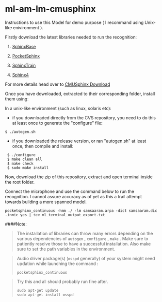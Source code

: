 # ml-am-lm-cmusphinx
Instructions to use this Model for demo purpose ( I recommand using Unix-like enivironment ).

Firstly download the latest libraries needed to run the recognition:

1. [SphinxBase](http://sourceforge.net/projects/cmusphinx/files/sphinxbase/5prealpha)

2. [PocketSphinx](http://sourceforge.net/projects/cmusphinx/files/pocketsphinx/5prealpha)

3. [SphinxTrain](http://sourceforge.net/projects/cmusphinx/files/sphinxtrain/5prealpha)

4. [Sphinx4](http://sourceforge.net/projects/cmusphinx/files/sphinx4/5%20prealpha)

For more details head over to [CMUSphinx Download](http://cmusphinx.sourceforge.net/wiki/download)

Once you have downloaded, extracted to their corresponding folder, install them using:

In a unix-like environment (such as linux, solaris etc):
 * if you downloaded directly from the CVS repository, you need to do
   this at least once to generate the "configure" file:
  ```
  $ ./autogen.sh
  ```

 * if you downloaded the release version, or ran "autogen.sh" at least
   once, then compile and install:
  ```
   $ ./configure
   $ make clean all
   $ make check
   $ sudo make install
   ```

Now, download the zip of this repository, extract and open terminal inside the root folder.

Connect the microphone and use the command below to run the recognition.
I cannot assure accuracy as of yet as this a trail attempt towards building a more spanned model.
```
pocketsphinx_continuous -hmm ./ -lm samsaaram.arpa -dict samsaaram.dic -inmic yes | tee ml_terminal_output_export.txt
```

####Note:
> The installation of libraries can throw many errors depending on the various dependencies of ```autogen``` , ```configure``` , ```make``` . Make sure to patiently resolve those to have a successful installation. Also make sure to set the path variables in the environment.

> Audio driver package(s) (```osspd``` generally) of your system might need updation while launching the command : 
>```
>pocketsphinx_continuous
>``` 

> Try this and all should probably run fine after.
>```
>sudo apt-get update
>sudo apt-get install osspd
>```
